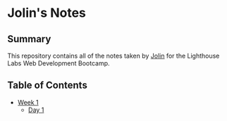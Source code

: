 # Jolin's Notes
## Summary 

This repository contains all of the notes taken by [Jolin](https://github.com/Jolinlovecode) for the Lighthouse Labs Web Development Bootcamp.
## Table of Contents
* [Week 1](/Week_1)
  * [Day 1](/Week_1/Day_1)